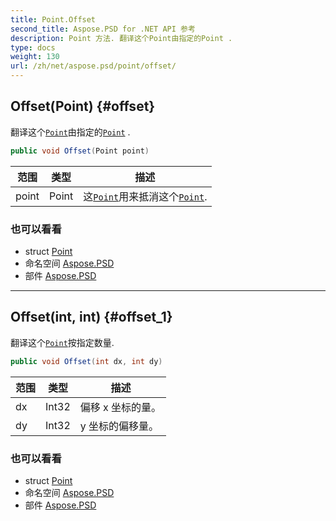 ```yaml
---
title: Point.Offset
second_title: Aspose.PSD for .NET API 参考
description: Point 方法. 翻译这个Point由指定的Point .
type: docs
weight: 130
url: /zh/net/aspose.psd/point/offset/
---
```

## Offset(Point) {#offset}

翻译这个[`Point`](../)由指定的[`Point`](../) .

```csharp
public void Offset(Point point)
```

| 范围 | 类型 | 描述 |
| --- | --- | --- |
| point | Point | 这[`Point`](../)用来抵消这个[`Point`](../). |

### 也可以看看

* struct [Point](../)
* 命名空间 [Aspose.PSD](../../point/)
* 部件 [Aspose.PSD](../../../)

---

## Offset(int, int) {#offset_1}

翻译这个[`Point`](../)按指定数量.

```csharp
public void Offset(int dx, int dy)
```

| 范围 | 类型 | 描述 |
| --- | --- | --- |
| dx | Int32 | 偏移 x 坐标的量。 |
| dy | Int32 | y 坐标的偏移量。 |

### 也可以看看

* struct [Point](../)
* 命名空间 [Aspose.PSD](../../point/)
* 部件 [Aspose.PSD](../../../)


